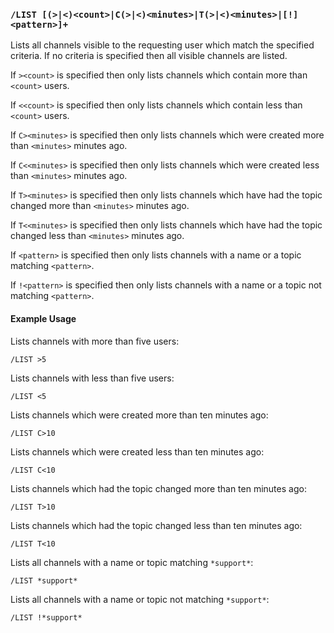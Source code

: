 <!-- This file contains a page fragment. Any changes will affect all pages that include it. -->

### `/LIST [(>|<)<count>|C(>|<)<minutes>|T(>|<)<minutes>|[!]<pattern>]+`

Lists all channels visible to the requesting user which match the specified criteria. If no criteria is specified then all visible channels are listed.

If `><count>` is specified then only lists channels which contain more than `<count>` users.

If `<<count>` is specified then only lists channels which contain less than `<count>` users.

If `C><minutes>` is specified then only lists channels which were created more than `<minutes>` minutes ago.

If `C<<minutes>` is specified then only lists channels which were created less than `<minutes>` minutes ago.

If `T><minutes>` is specified then only lists channels which have had the topic changed more than `<minutes>` minutes ago.

If `T<<minutes>` is specified then only lists channels which have had the topic changed less than `<minutes>` minutes ago.

If `<pattern>` is specified then only lists channels with a name or a topic matching `<pattern>`.

If `!<pattern>` is specified then only lists channels with a name or a topic not matching `<pattern>`.

#### Example Usage

Lists channels with more than five users:

```plaintext
/LIST >5
```

Lists channels with less than five users:

```plaintext
/LIST <5
```

Lists channels which were created more than ten minutes ago:

```plaintext
/LIST C>10
```

Lists channels which were created less than ten minutes ago:

```plaintext
/LIST C<10
```

Lists channels which had the topic changed more than ten minutes ago:

```plaintext
/LIST T>10
```

Lists channels which had the topic changed less than ten minutes ago:

```plaintext
/LIST T<10
```

Lists all channels with a name or topic matching `*support*`:

```plaintext
/LIST *support*
```

Lists all channels with a name or topic not matching `*support*`:

```plaintext
/LIST !*support*
```

